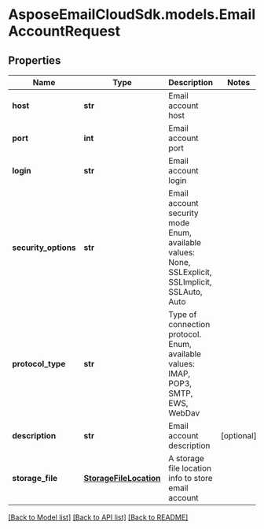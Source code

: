 # AsposeEmailCloudSdk.models.EmailAccountRequest
## Properties
Name | Type | Description | Notes
------------ | ------------- | ------------- | -------------
**host** | **str** | Email account host              | 
**port** | **int** | Email account port              | 
**login** | **str** | Email account login              | 
**security_options** | **str** | Email account security mode Enum, available values: None, SSLExplicit, SSLImplicit, SSLAuto, Auto | 
**protocol_type** | **str** | Type of connection protocol. Enum, available values: IMAP, POP3, SMTP, EWS, WebDav | 
**description** | **str** | Email account description              | [optional] 
**storage_file** | [**StorageFileLocation**](StorageFileLocation.md) | A storage file location info to store email account              | 



[[Back to Model list]](README.md#documentation-for-models) [[Back to API list]](README.md#documentation-for-api-endpoints) [[Back to README]](README.md)


